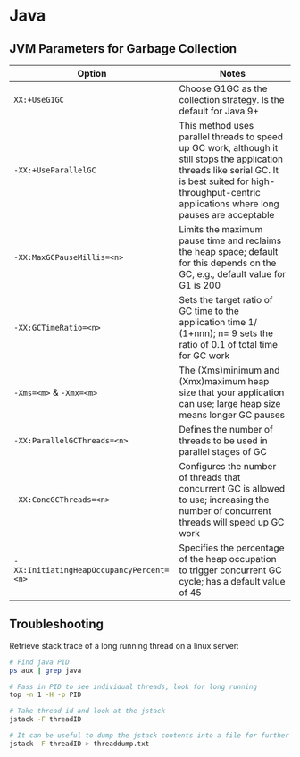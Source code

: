 # Java

## JVM Parameters for Garbage Collection
|   Option  |   Notes   |
|   --      |   --      |
|   `XX:+UseG1GC`   |   Choose G1GC as the collection strategy. Is the default for Java 9+    |
|   `-XX:+UseParallelGC`    |   This method uses parallel threads to speed up GC work, although it still stops the application threads like serial GC. It is best suited for high-throughput-centric applications where long pauses are acceptable  |
|   `-XX:MaxGCPauseMillis=<n>`    |   Limits the maximum pause time and reclaims the heap space; default for this depends on the GC, e.g., default value for G1 is 200 |
|   `-XX:GCTimeRatio=<n>` |   Sets the target ratio of GC time to the application time 1/ (1+nnn); n= 9 sets the ratio of 0.1 of total time for GC work |
|   `-Xms=<m>` & `-Xmx=<m>`  |  The (Xms)minimum and (Xmx)maximum heap size that your application can use; large heap size means longer GC pauses |
|   `-XX:ParallelGCThreads=<n>` |   Defines the number of threads to be used in parallel stages of GC   |
|   `-XX:ConcGCThreads=<n>` |   Configures the number of threads that concurrent GC is allowed to use; increasing the number of concurrent threads will speed up GC work    |
|   `-XX:InitiatingHeapOccupancyPercent=<n>`    |   Specifies the percentage of the heap occupation to trigger concurrent GC cycle; has a default value of 45   |




## Troubleshooting
Retrieve stack trace of a long running thread on a linux server:
```bash
# Find java PID
ps aux | grep java

# Pass in PID to see individual threads, look for long running
top -n 1 -H -p PID

# Take thread id and look at the jstack
jstack -F threadID

# It can be useful to dump the jstack contents into a file for further analysis
jstack -F threadID > threaddump.txt
```
